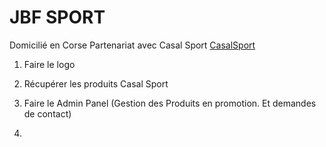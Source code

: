# JBF SPORT
Domicilié en Corse
Partenariat avec Casal Sport [CasalSport](https://www.casalsport.com/)

1. Faire le logo

2. Récupérer les produits Casal Sport 

3. Faire le Admin Panel (Gestion des Produits en promotion. Et demandes de contact)

4.
